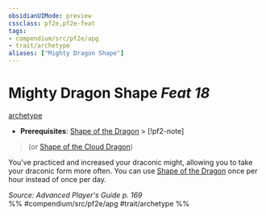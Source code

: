 ```yaml
---
obsidianUIMode: preview
cssclass: pf2e,pf2e-feat
tags:
- compendium/src/pf2e/apg
- trait/archetype
aliases: ["Mighty Dragon Shape"]
---
```

# Mighty Dragon Shape  *Feat 18*  
[archetype](../../rules/traits/archetype.md)  

- **Prerequisites**: [Shape of the Dragon](shape-of-the-dragon-apg.md) > [!pf2-note]
> (or [Shape of the Cloud Dragon](shape-of-the-cloud-dragon-sot3.md))

You've practiced and increased your draconic might, allowing you to take your draconic form more often. You can use [Shape of the Dragon](shape-of-the-dragon-apg.md) once per hour instead of once per day.

*Source: Advanced Player's Guide p. 169*  
%% #compendium/src/pf2e/apg #trait/archetype %%
